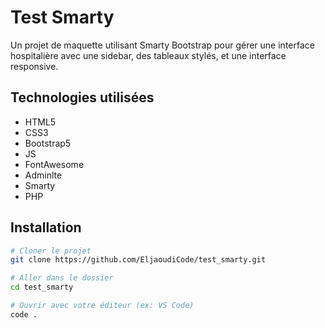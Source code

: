 # Test Smarty

Un projet de maquette utilisant Smarty Bootstrap pour gérer une interface hospitalière avec une sidebar, des tableaux stylés, et une interface responsive.

## Technologies utilisées

- HTML5
- CSS3
- Bootstrap5
- JS
- FontAwesome
- Adminlte
- Smarty
- PHP

## Installation

```bash
# Cloner le projet
git clone https://github.com/EljaoudiCode/test_smarty.git

# Aller dans le dossier
cd test_smarty

# Ouvrir avec votre éditeur (ex: VS Code)
code .